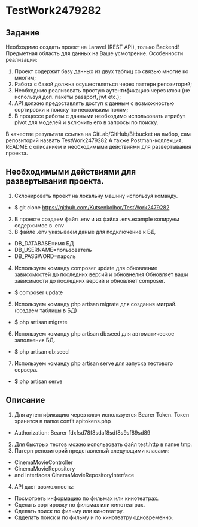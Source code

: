 
# TestWork2479282
## Задание
Необходимо создать проект на Laravel (REST API), только Backend! Предметная область для данных на Ваше усмотрение. Особенности реализации:

1. Проект содержит базу данных из двух таблиц со связью многие ко многим;
2. Работа с базой должна осуществляться через паттерн репозиторий;
3. Необходимо реализовать простую аутентификацию через ключ (не используя доп. пакеты passport, jwt etc.);
4. API должно предоставлять доступ к данным с возможностью сортировки и поиску по нескольким полям;
5. В процессе работы с данными необходимо использовать атрибут pivot для моделей и включить его в запросы по поиску.

В качестве результата ссылка на GitLab/GitHub/Bitbucket на выбор, сам репозиторий назвать TestWork2479282
А также Postman-коллекция, README с описанием и необходимыми действиями для развертывания проекта.

## Необходимыми действиями для развертывания проекта.
1. Склонировать проект на локальну машину используя команду. 
- $ git clone https://github.com/KutsenkoIhor/TestWork2479282
2. В проекте создаем файл .env и из файла .env.example копируем содержимое в .env
3. В файле .env указываем даные для подключение к БД.
- DB_DATABASE=имя БД
- DB_USERNAME=пользователь
- DB_PASSWORD=пароль
4. Используем команду composer update для обновление зависомостей до последних версий и обновнелия Обновляет ваши зависимости до последних версий и обновляет composer.
- $ composer update
5. Используем команду php artisan migrate для создания миграй. (создаем таблицы в БД)
- $ php artisan migrate
6. Используем команду php artisan db:seed для автоматическое заполнения БД.
- $ php artisan db:seed
7. Используем команду php artisan serve для запуска тестового сервера.
- $ php artisan serve

## Описание

1. Для аутентификацию через ключ используется Bearer Token. Токен хранится в папке confit apitokens.php
- Authorization: Bearer fdxfsd78f8sdaf8sdf8s9sf89sd89
2. Для быстрых тестов можно использовать файл test.http в папке tmp.
3. Патерн репозиторий представленый следующими класами:
- CinemaMovieController
- CinemaMovieRepository
- and Interfaces CinemaMovieRepositoryInterface
4. API дает возможность:
- Посмотреть информацию по фильмах или кинотеатрах.
- Сделать сортировку по фильмах или кинотеатрах.
- Сделать поиск по фильму или кинотеатру.
- Сдделать поиск и по фильму и по кинотеатру одновременно.
